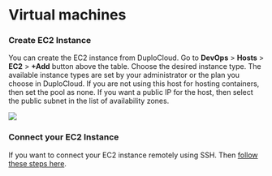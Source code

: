 # Virtual machines

### Create EC2 Instance

You can create the EC2 instance from DuploCloud. Go to **DevOps** > **Hosts** > **EC2** > **+Add** button above the table. Choose the desired instance type. The available instance types are set by your administrator or the plan you choose in DuploCloud. If you are not using this host for hosting containers, then set the pool as none. If you want a public IP for the host, then select the public subnet in the list of availability zones.

![](https://duplocloud.com/wp-content/uploads/2021/11/N1-host.png)

### Connect your EC2 Instance

If you want to connect your EC2 instance remotely using SSH. Then [follow these steps here](ssh-ec2-instance.md).
